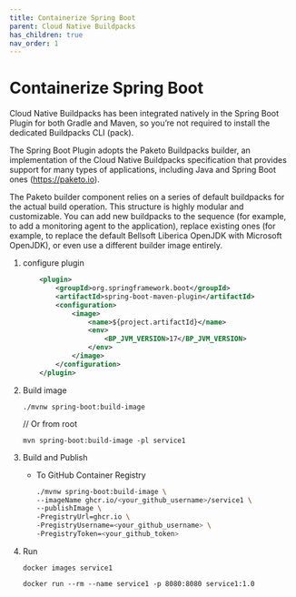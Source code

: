 ```yaml
---
title: Containerize Spring Boot
parent: Cloud Native Buildpacks
has_children: true
nav_order: 1
---
```


# Containerize Spring Boot
Cloud Native Buildpacks has been integrated natively in the Spring Boot Plugin for both Gradle and Maven, so you’re not required to install the dedicated Buildpacks CLI (pack).

The Spring Boot Plugin adopts the Paketo Buildpacks builder, an implementation of the Cloud Native Buildpacks specification that provides support for many types of applications, including Java and Spring Boot ones (https://paketo.io).

The Paketo builder component relies on a series of default buildpacks for the actual build operation. This structure is highly modular and customizable. You can add new buildpacks to the sequence (for example, to add a monitoring agent to the
application), replace existing ones (for example, to replace the default Bellsoft Liberica OpenJDK with Microsoft OpenJDK), or even use a different builder image entirely.

1. configure plugin
    ```xml
        <plugin>
            <groupId>org.springframework.boot</groupId>
            <artifactId>spring-boot-maven-plugin</artifactId>
            <configuration>
                <image>
                    <name>${project.artifactId}</name>
                    <env>
                        <BP_JVM_VERSION>17</BP_JVM_VERSION>
                    </env>
                </image>
            </configuration>
        </plugin>
    ```
1. Build image
    ```console
    ./mvnw spring-boot:build-image
    ```
    // Or from root
    ```console
    mvn spring-boot:build-image -pl service1
    ```
1. Build and Publish
    
    * To GitHub Container Registry
        ```bash
        ./mvnw spring-boot:build-image \
        --imageName ghcr.io/<your_github_username>/service1 \
        --publishImage \
        -PregistryUrl=ghcr.io \
        -PregistryUsername=<your_github_username> \
        -PregistryToken=<your_github_token>
        ```
1. Run
    ```console
    docker images service1

    docker run --rm --name service1 -p 8080:8080 service1:1.0
    ```